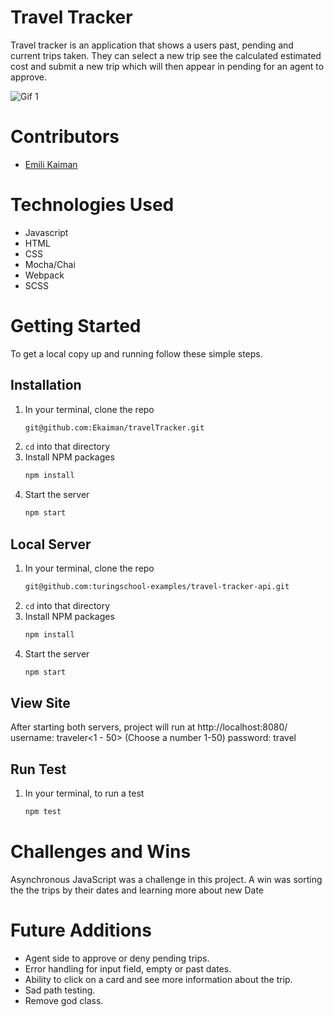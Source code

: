 # Travel Tracker

Travel tracker is an application that shows a users past, pending and current trips taken. They can select a new trip see the calculated estimated cost and submit a new trip which will then appear in pending for an agent to approve.

![Gif 1](http://g.recordit.co/wcdoezP2Qo.gif)

# Contributors
- [Emili Kaiman](https://github.com/Ekaiman)

# Technologies Used 
- Javascript
- HTML
- CSS
- Mocha/Chai
- Webpack
- SCSS

# Getting Started
To get a local copy up and running follow these simple steps.

## Installation

1. In your terminal, clone the repo
   ```sh
   git@github.com:Ekaiman/travelTracker.git
   ```
2. `cd` into that directory
3. Install NPM packages
   ```sh
   npm install
   ```
4. Start the server
   ```sh
   npm start
   ``` 
   
## Local Server
1. In your terminal, clone the repo
   ```sh
   git@github.com:turingschool-examples/travel-tracker-api.git
   ```
2. `cd` into that directory
3. Install NPM packages
   ```sh
   npm install
   ```
4. Start the server
   ```sh
   npm start
   ```
   
## View Site
After starting both servers, project will run at http://localhost:8080/
username: traveler<1 - 50> (Choose a number 1-50)
password: travel
   
## Run Test

1. In your terminal, to run a test
   ```sh
   npm test
   ```


# Challenges and Wins
Asynchronous JavaScript was a challenge in this project. A win was sorting the the trips by their dates and learning more about new Date

# Future Additions
- Agent side to approve or deny pending trips.
- Error handling for input field, empty or past dates. 
- Ability to click on a card and see more information about the trip.
- Sad path testing.
- Remove god class.



